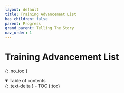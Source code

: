 ```yaml
---
layout: default
title: Training Advancement List
has_children: false
parent: Progress
grand_parent: Telling The Story
nav_order: 1
---
```

# Training Advancement List
{: .no_toc }

<details open markdown="block">
  <summary>
    Table of contents
  </summary>
  {: .text-delta }
- TOC
{:toc}
</details>

